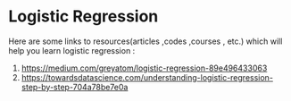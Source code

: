 # Logistic Regression

Here are some links to resources(articles ,codes ,courses , etc.) which will help you learn logistic regression : 
1. https://medium.com/greyatom/logistic-regression-89e496433063
2. https://towardsdatascience.com/understanding-logistic-regression-step-by-step-704a78be7e0a

